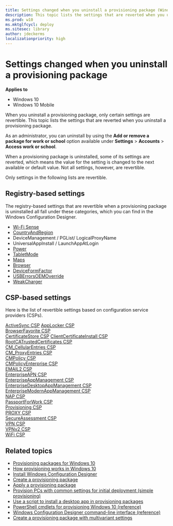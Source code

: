 ```yaml
---
title: Settings changed when you uninstall a provisioning package (Windows 10)
description: This topic lists the settings that are reverted when you uninstall a provisioning package.
ms.prod: w10
ms.mktglfcycl: deploy
ms.sitesec: library
author: jdeckerms
localizationpriority: high
---
```


# Settings changed when you uninstall a provisioning package


**Applies to**

-   Windows 10
-   Windows 10 Mobile

When you uninstall a provisioning package, only certain settings are revertible. This topic lists the settings that are reverted when you uninstall a provisioning package.


As an administrator, you can uninstall by using the **Add or remove a package for work or school** option available under **Settings** > **Accounts** > **Access work or school**.

When a provisioning package is uninstalled, some of its settings are reverted, which means the value for the setting is changed to the next available or default value. Not all settings, however, are revertible. 

Only settings in the following lists are revertible. 

## Registry-based settings

The registry-based settings that are revertible when a provisioning package is uninstalled all fall under these categories, which you can find in the  Windows Configuration Designer. 


- [Wi-Fi Sense](https://msdn.microsoft.com/library/windows/hardware/mt219706.aspx)
- [CountryAndRegion](https://msdn.microsoft.com/library/windows/hardware/mt219726.aspx)
- DeviceManagement / PGList/ LogicalProxyName
- UniversalAppInstall / LaunchAppAtLogin
- [Power](https://msdn.microsoft.com/library/windows/hardware/dn953704.aspx)
- [TabletMode](https://msdn.microsoft.com/library/windows/hardware/mt297550.aspx) 
- [Maps](https://msdn.microsoft.com/library/windows/hardware/mt131464.aspx) 
- [Browser](https://msdn.microsoft.com/library/windows/hardware/mt573151.aspx)
- [DeviceFormFactor](https://msdn.microsoft.com/library/windows/hardware/mt243449.aspx) 
- [USBErrorsOEMOverride](https://msdn.microsoft.com/library/windows/hardware/mt769908.aspx) 
- [WeakCharger](https://msdn.microsoft.com/library/windows/hardware/mt346401.aspx) 



## CSP-based settings

Here is the list of revertible settings based on configuration service providers (CSPs). 

[ActiveSync CSP](https://msdn.microsoft.com/library/windows/hardware/dn920017.aspx) 
[AppLocker CSP](https://msdn.microsoft.com/library/windows/hardware/dn920019.aspx)  
[BrowserFavorite CSP](https://msdn.microsoft.com/library/windows/hardware/dn914758.aspx)   
[CertificateStore CSP](https://msdn.microsoft.com/library/windows/hardware/dn920021.aspx) 
[ClientCertificateInstall CSP](https://msdn.microsoft.com/library/windows/hardware/dn920023.aspx)   
[RootCATrustedCertificates CSP](https://msdn.microsoft.com/library/windows/hardware/dn904970.aspx)   
[CM_CellularEntries CSP](https://msdn.microsoft.com/library/windows/hardware/dn914761.aspx)   
[CM_ProxyEntries CSP](https://msdn.microsoft.com/library/windows/hardware/dn914762.aspx)   
[CMPolicy CSP](https://msdn.microsoft.com/library/windows/hardware/dn914760.aspx)   
[CMPolicyEnterprise CSP](https://msdn.microsoft.com/library/windows/hardware/mt706463.aspx)   
[EMAIL2 CSP](https://msdn.microsoft.com/library/windows/hardware/dn904953.aspx)   
[EnterpriseAPN CSP](https://msdn.microsoft.com/library/windows/hardware/dn958617.aspx)   
[EnterpriseAppManagement CSP](https://msdn.microsoft.com/library/windows/hardware/dn904955.aspx)   
[EnterpriseDesktopAppManagement CSP](https://msdn.microsoft.com/library/windows/hardware/dn958620.aspx)   
[EnterpriseModernAppManagement CSP](https://msdn.microsoft.com/library/windows/hardware/dn904956.aspx)   
[NAP CSP](https://msdn.microsoft.com/library/windows/hardware/dn914767.aspx)   
[PassportForWork CSP](https://msdn.microsoft.com/library/windows/hardware/dn987099.aspx)   
[Provisioning CSP](https://msdn.microsoft.com/library/windows/hardware/mt203665.aspx)   
[PROXY CSP](https://msdn.microsoft.com/library/windows/hardware/dn914770.aspx)   
[SecureAssessment CSP](https://msdn.microsoft.com/library/windows/hardware/mt718628.aspx)   
[VPN CSP](https://msdn.microsoft.com/library/windows/hardware/dn904978.aspx)   
[VPNv2 CSP](https://msdn.microsoft.com/library/windows/hardware/dn914776.aspx)   
[WiFi CSP](https://msdn.microsoft.com/library/windows/hardware/dn904981.aspx)   



## Related topics

- [Provisioning packages for Windows 10](provisioning-packages.md)
- [How provisioning works in Windows 10](provisioning-how-it-works.md)
- [Install Windows Configuration Designer](provisioning-install-icd.md)
- [Create a provisioning package](provisioning-create-package.md)
- [Apply a provisioning package](provisioning-apply-package.md)
- [Provision PCs with common settings for initial deployment (simple provisioning)](provision-pcs-for-initial-deployment.md)
- [Use a script to install a desktop app in provisioning packages](provisioning-script-to-install-app.md)
- [PowerShell cmdlets for provisioning Windows 10 (reference)](provisioning-powershell.md)
- [Windows Configuration Designer command-line interface (reference)](provisioning-command-line.md)
- [Create a provisioning package with multivariant settings](provisioning-multivariant.md)

 

 





